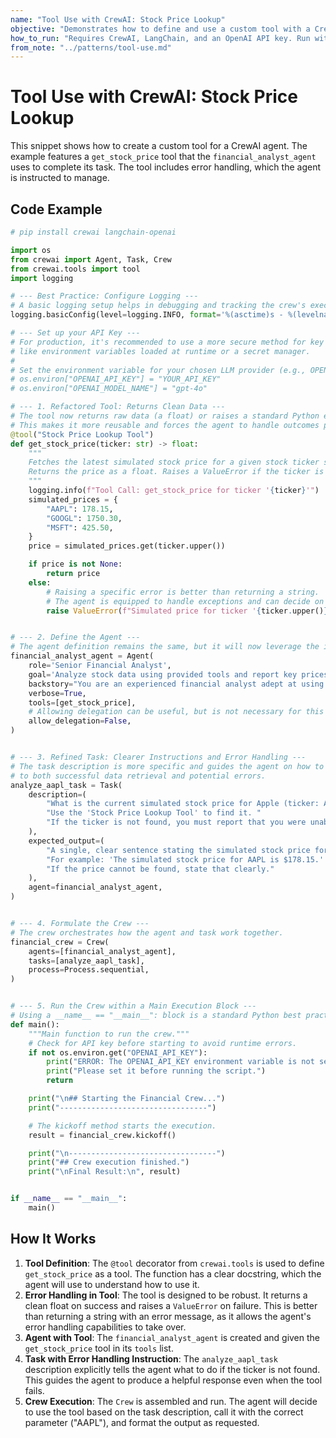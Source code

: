 ```yaml
---
name: "Tool Use with CrewAI: Stock Price Lookup"
objective: "Demonstrates how to define and use a custom tool with a CrewAI agent, including proper error handling."
how_to_run: "Requires CrewAI, LangChain, and an OpenAI API key. Run with `python your_script_name.py`."
from_note: "../patterns/tool-use.md"
---
```


# Tool Use with CrewAI: Stock Price Lookup

This snippet shows how to create a custom tool for a CrewAI agent. The example features a `get_stock_price` tool that the `financial_analyst_agent` uses to complete its task. The tool includes error handling, which the agent is instructed to manage.

## Code Example

```python
# pip install crewai langchain-openai

import os
from crewai import Agent, Task, Crew
from crewai.tools import tool
import logging

# --- Best Practice: Configure Logging ---
# A basic logging setup helps in debugging and tracking the crew's execution.
logging.basicConfig(level=logging.INFO, format='%(asctime)s - %(levelname)s - %(message)s')

# --- Set up your API Key ---
# For production, it's recommended to use a more secure method for key management
# like environment variables loaded at runtime or a secret manager.
#
# Set the environment variable for your chosen LLM provider (e.g., OPENAI_API_KEY)
# os.environ["OPENAI_API_KEY"] = "YOUR_API_KEY"
# os.environ["OPENAI_MODEL_NAME"] = "gpt-4o"

# --- 1. Refactored Tool: Returns Clean Data ---
# The tool now returns raw data (a float) or raises a standard Python error.
# This makes it more reusable and forces the agent to handle outcomes properly.
@tool("Stock Price Lookup Tool")
def get_stock_price(ticker: str) -> float:
    """
    Fetches the latest simulated stock price for a given stock ticker symbol.
    Returns the price as a float. Raises a ValueError if the ticker is not found.
    """
    logging.info(f"Tool Call: get_stock_price for ticker '{ticker}'")
    simulated_prices = {
        "AAPL": 178.15,
        "GOOGL": 1750.30,
        "MSFT": 425.50,
    }
    price = simulated_prices.get(ticker.upper())

    if price is not None:
        return price
    else:
        # Raising a specific error is better than returning a string.
        # The agent is equipped to handle exceptions and can decide on the next action.
        raise ValueError(f"Simulated price for ticker '{ticker.upper()}' not found.")


# --- 2. Define the Agent ---
# The agent definition remains the same, but it will now leverage the improved tool.
financial_analyst_agent = Agent(
    role='Senior Financial Analyst',
    goal='Analyze stock data using provided tools and report key prices.',
    backstory="You are an experienced financial analyst adept at using data sources to find stock information. You provide clear, direct answers.",
    verbose=True,
    tools=[get_stock_price],
    # Allowing delegation can be useful, but is not necessary for this simple task.
    allow_delegation=False,
)


# --- 3. Refined Task: Clearer Instructions and Error Handling ---
# The task description is more specific and guides the agent on how to react
# to both successful data retrieval and potential errors.
analyze_aapl_task = Task(
    description=(
        "What is the current simulated stock price for Apple (ticker: AAPL)? "
        "Use the 'Stock Price Lookup Tool' to find it. "
        "If the ticker is not found, you must report that you were unable to retrieve the price."
    ),
    expected_output=(
        "A single, clear sentence stating the simulated stock price for AAPL. "
        "For example: 'The simulated stock price for AAPL is $178.15.' "
        "If the price cannot be found, state that clearly."
    ),
    agent=financial_analyst_agent,
)


# --- 4. Formulate the Crew ---
# The crew orchestrates how the agent and task work together.
financial_crew = Crew(
    agents=[financial_analyst_agent],
    tasks=[analyze_aapl_task],
    process=Process.sequential,
)


# --- 5. Run the Crew within a Main Execution Block ---
# Using a __name__ == "__main__": block is a standard Python best practice.
def main():
    """Main function to run the crew."""
    # Check for API key before starting to avoid runtime errors.
    if not os.environ.get("OPENAI_API_KEY"):
        print("ERROR: The OPENAI_API_KEY environment variable is not set.")
        print("Please set it before running the script.")
        return

    print("\n## Starting the Financial Crew...")
    print("---------------------------------")

    # The kickoff method starts the execution.
    result = financial_crew.kickoff()

    print("\n---------------------------------")
    print("## Crew execution finished.")
    print("\nFinal Result:\n", result)


if __name__ == "__main__":
    main()
```

## How It Works

1.  **Tool Definition**: The `@tool` decorator from `crewai.tools` is used to define `get_stock_price` as a tool. The function has a clear docstring, which the agent will use to understand how to use it.
2.  **Error Handling in Tool**: The tool is designed to be robust. It returns a clean float on success and raises a `ValueError` on failure. This is better than returning a string with an error message, as it allows the agent's error handling capabilities to take over.
3.  **Agent with Tool**: The `financial_analyst_agent` is created and given the `get_stock_price` tool in its `tools` list.
4.  **Task with Error Handling Instruction**: The `analyze_aapl_task` description explicitly tells the agent what to do if the ticker is not found. This guides the agent to produce a helpful response even when the tool fails.
5.  **Crew Execution**: The `Crew` is assembled and run. The agent will decide to use the tool based on the task description, call it with the correct parameter ("AAPL"), and format the output as requested.
